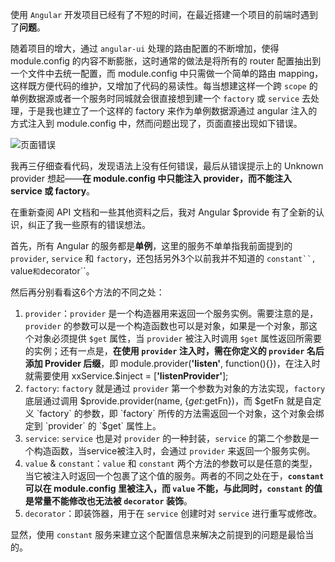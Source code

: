 使用 `Angular` 开发项目已经有了不短的时间，在最近搭建一个项目的前端时遇到了**问题**。

随着项目的增大，通过 `angular-ui` 处理的路由配置的不断增加，使得 module.config 的内容不断膨胀，这时通常的做法是将所有的 router 配置抽出到一个文件中去统一配置，而 module.config 中只需做一个简单的路由 mapping，这样既方便代码的维护，又增加了代码的易读性。每当想建这样一个跨 `scope` 的单例数据源或者一个服务时同城就会很直接想到建一个 `factory` 或 `service` 去处理，于是我也建立了一个这样的 factory 来作为单例数据源通过 angular 注入的方式注入到 module.config 中，然而问题出现了，页面直接出现如下错误。

![页面错误](https://raw.githubusercontent.com/DiscipleD/image-storage/master/blog/angular-provide/inject-error.png)

我再三仔细查看代码，发现语法上没有任何错误，最后从错误提示上的 Unknown provider 想起——**在 module.config 中只能注入 provider，而不能注入 service 或 factory**。

在重新查阅 API 文档和一些其他资料之后，我对 Angular $provide 有了全新的认识，纠正了我一些原有的错误想法。

首先，所有 Angular 的服务都是**单例**，这里的服务不单单指我前面提到的 `provider`, `service` 和 `factory`，还包括另外3个以前我并不知道的 `constant``, `value` 和 `decorator``。

然后再分别看看这6个方法的不同之处：

1. `provider`：`provider` 是一个构造器用来返回一个服务实例。需要注意的是，`provider` 的参数可以是一个构造函数也可以是对象，如果是一个对象，那这个对象必须提供 `$get` 属性，当 `provider` 被注入时调用 `$get` 属性返回所需要的实例；还有一点是，**在使用 `provider` 注入时，需在你定义的 `provider` 名后添加 Provider 后缀**，即 module.provider(**'listen'**, function(){})，在注入时就需要使用 xxService.$inject = [**'listenProvider'**];
2. `factory`: `factory` 就是通过 `provider` 第一个参数为对象的方法实现，`factory` 底层通过调用 $provide.provider(name, {$get: $getFn})，而 $getFn 就是自定义 `factory` 的参数，即 `factory` 所传的方法需返回一个对象，这个对象会绑定到 `provider` 的 `$get` 属性上。
3. `service`: `service` 也是对 `provider` 的一种封装，`service` 的第二个参数是一个构造函数，当service被注入时，会通过 `provider` 来返回一个服务实例。
4. `value` & `constant`：`value` 和 `constant` 两个方法的参数可以是任意的类型，当它被注入时返回一个包裹了这个值的服务。两者的不同之处在于，**`constant` 可以在 module.config 里被注入，而 `value` 不能，与此同时，`constant` 的值是常量不能修改也无法被 `decorator` 装饰**。
5. `decorator`：即装饰器，用于在 `service` 创建时对 `service` 进行重写或修改。

显然，使用 `constant` 服务来建立这个配置信息来解决之前提到的问题是最恰当的。